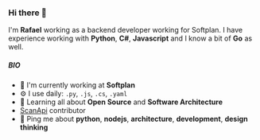 ### Hi there 👋

I'm **Rafael** working as a backend developer working for Softplan. I have experience working with **Python**, **C#**, **Javascript** and I know a bit of **Go** as well.

##### BIO

- 🏢 I'm currently working at **Softplan**
- ⚙️ I use daily: `.py`, `.js`, `.cs`, `.yaml`
- 🌱 Learning all about **Open Source** and **Software Architecture**
- [ScanApi](https://github.com/scanapi/scanapi) contributor
- 💬 Ping me about **python**, **nodejs**, **architecture**, **development**, **design thinking**
